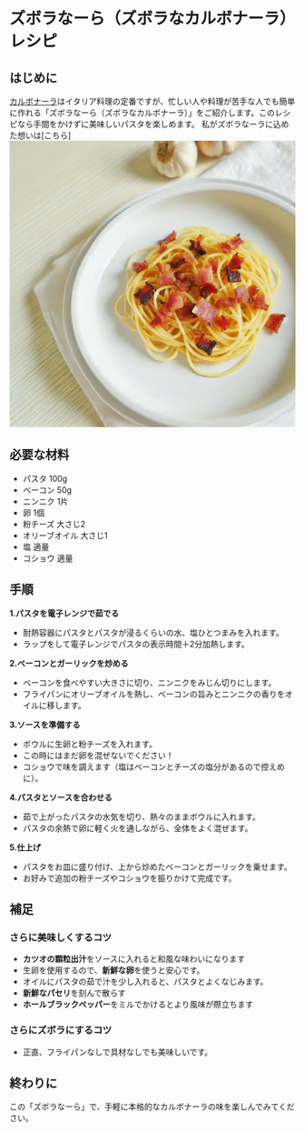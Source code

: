 # **ズボラなーら（ズボラなカルボナーラ）レシピ**

## **はじめに**

[カルボナーラ](https://ja.wikipedia.org/wiki/%E3%82%AB%E3%83%AB%E3%83%9C%E3%83%8A%E3%83%BC%E3%83%A9)はイタリア料理の定番ですが、忙しい人や料理が苦手な人でも簡単に作れる「ズボラなーら（ズボラなカルボナーラ）」をご紹介します。このレシピなら手間をかけずに美味しいパスタを楽しめます。
私がズボラなーラに込めた想いは[こちら]
![photo](/practice/img/zuboranara.png)




## **必要な材料**

- パスタ 100g
- ベーコン 50g
- ニンニク 1片
- 卵 1個
- 粉チーズ 大さじ2
- オリーブオイル 大さじ1
- 塩 適量
- コショウ 適量

## **手順**

**1.パスタを電子レンジで茹でる**
- 耐熱容器にパスタとパスタが浸るくらいの水、塩ひとつまみを入れます。
- ラップをして電子レンジでパスタの表示時間＋2分加熱します。

**2.ベーコンとガーリックを炒める**
- ベーコンを食べやすい大きさに切り、ニンニクをみじん切りにします。
- フライパンにオリーブオイルを熱し、ベーコンの旨みとニンニクの香りをオイルに移します。

**3.ソースを準備する**
- ボウルに生卵と粉チーズを入れます。
- この時にはまだ卵を混ぜないでください！
- コショウで味を調えます（塩はベーコンとチーズの塩分があるので控えめに）。

**4.パスタとソースを合わせる**
- 茹で上がったパスタの水気を切り、熱々のままボウルに入れます。
- パスタの余熱で卵に軽く火を通しながら、全体をよく混ぜます。

**5.仕上げ**
- パスタをお皿に盛り付け、上から炒めたベーコンとガーリックを乗せます。
- お好みで追加の粉チーズやコショウを振りかけて完成です。

## **補足**

### **さらに美味しくするコツ**

- **カツオの顆粒出汁**をソースに入れると和風な味わいになります
- 生卵を使用するので、**新鮮な卵**を使うと安心です。
- オイルにパスタの茹で汁を少し入れると、パスタとよくなじみます。
- **新鮮なパセリ**を刻んで散らす
- **ホールブラックペッパー**をミルでかけるとより風味が際立ちます

### **さらにズボラにするコツ**

- 正直、フライパンなしで具材なしでも美味しいです。

## **終わりに**

この「ズボラなーら」で、手軽に本格的なカルボナーラの味を楽しんでみてください。
